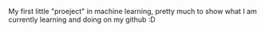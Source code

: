 My first little "proeject" in machine learning, pretty much to show what I am currently learning and doing on my github :D